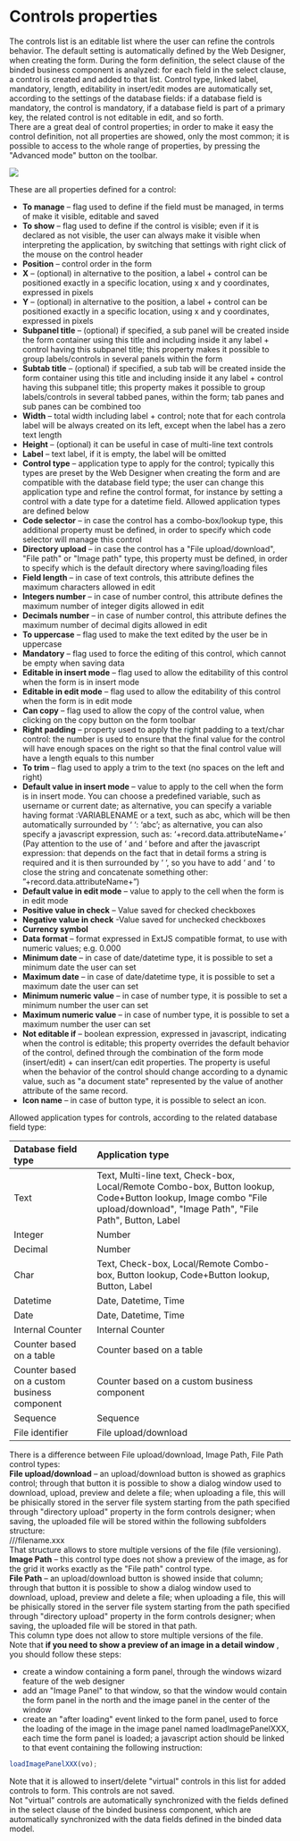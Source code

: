 # Controls properties

The controls list is an editable list where the user can refine the controls behavior. The default setting is automatically defined by the Web Designer, when creating the form. During the form definition, the select clause of the binded business component is analyzed: for each field in the select clause, a control is created and added to that list. Control type, linked label, mandatory, length, editability in insert/edit modes are automatically set, according to the settings of the database fields: if a database field is mandatory, the control is mandatory, if a database field is part of a primary key, the related control is not editable in edit, and so forth.  
There are a great deal of control properties; in order to make it easy the control definition, not all properties are showed, only the most common; it is possible to access to the whole range of properties, by pressing the "Advanced mode" button on the toolbar.

![](http://4wsplatform.org/wp-content/uploads/2015/12/detailDetail-1024x518.jpg)

These are all properties defined for a control:

* **To manage**  – flag used to define if the field must be managed, in terms of make it visible, editable and saved
* **To show**  – flag used to define if the control is visible; even if it is declared as not visible, the user can always make it visible when interpreting the application, by switching that settings with right click of the mouse on the control header
* **Position**  – control order in the form
* **X**  – \(optional\) in alternative to the position, a label + control can be positioned exactly in a specific location, using x and y coordinates, expressed in pixels
* **Y**  – \(optional\) in alternative to the position, a label + control can be positioned exactly in a specific location, using x and y coordinates, expressed in pixels
* **Subpanel title**  – \(optional\) if specified, a sub panel will be created inside the form container using this title and including inside it any label + control having this subpanel title; this property makes it possible to group labels/controls in several panels within the form
* **Subtab title**  – \(optional\) if specified, a sub tab will be created inside the form container using this title and including inside it any label + control having this subpanel title; this property makes it possible to group labels/controls in several tabbed panes, within the form; tab panes and sub panes can be combined too
* **Width**  – total width including label + control; note that for each controla label will be always created on its left, except when the label has a zero text length
* **Height**  – \(optional\) it can be useful in case of multi-line text controls
* **Label**  – text label, if it is empty, the label will be omitted
* **Control type**  – application type to apply for the control; typically this types are preset by the Web Designer when creating the form and are compatible with the database field type; the user can change this application type and refine the control format, for instance by setting a control with a date type for a datetime field. Allowed application types are defined below
* **Code selector**  – in case the control has a combo-box/lookup type, this additional property must be defined, in order to specify which code selector will manage this control
* **Directory upload**  – in case the control has a "File upload/download", "File path" or "Image path" type, this property must be defined, in order to specify which is the default directory where saving/loading files
* **Field length**  – in case of text controls, this attribute defines the maximum characters allowed in edit
* **Integers number**  – in case of number control, this attribute defines the maximum number of integer digits allowed in edit
* **Decimals number**  – in case of number control, this attribute defines the maximum number of decimal digits allowed in edit
* **To uppercase**  – flag used to make the text edited by the user be in uppercase
* **Mandatory**  – flag used to force the editing of this control, which cannot be empty when saving data
* **Editable in insert mode**  – flag used to allow the editability of this control when the form is in insert mode
* **Editable in edit mode**  – flag used to allow the editability of this control when the form is in edit mode
* **Can copy**  – flag used to allow the copy of the control value, when clicking on the copy button on the form toolbar
* **Right padding**  – property used to apply the right padding to a text/char control: the number is used to ensure that the final value for the control will have enough spaces on the right so that the final control value will have a length equals to this number
* **To trim**  – flag used to apply a trim to the text \(no spaces on the left and right\)
* **Default value in insert mode**  – value to apply to the cell when the form is in insert mode. You can choose a predefined variable, such as username or current date; as alternative, you can specify a variable having format :VARIABLENAME or a text, such as abc, which will be then automatically surrounded by ‘ ‘: ‘abc’; as alternative, you can also specify a javascript expression, such as: ‘+record.data.attributeName+’ \(Pay attention to the use of ‘  and ‘ before and after the javascript expression: that depends on the fact that in detail forms a string is required and it is then surrounded by ‘ ‘, so you have to add ‘  and  ‘ to close the string and concatenate something other: ”+record.data.attributeName+”\)
* **Default value in edit mode**  – value to apply to the cell when the form is in edit mode
* **Positive value in check**  – Value saved for checked checkboxes
* **Negative value in check**  -Value saved for unchecked checkboxes
* **Currency symbol** 
* **Data format**  – format expressed in ExtJS compatible format, to use with numeric values; e.g. 0.000
* **Minimum date**  – in case of date/datetime type, it is possible to set a minimum date the user can set
* **Maximum date**  – in case of date/datetime type, it is possible to set a maximum date the user can set
* **Minimum numeric value**  – in case of number type, it is possible to set a minimum number the user can set
* **Maximum numeric value**  – in case of number type, it is possible to set a maximum number the user can set
* **Not editable if**  – boolean expression, expressed in javascript, indicating when the control is editable; this property overrides the default behavior of the control, defined through the combination of the form mode \(insert/edit\) + can insert/can edit properties. The property is useful when the behavior of the control should change according to a dynamic value, such as "a document state" represented by the value of another attribute of the same record.
* **Icon name**  – in case of button type, it is possible to select an icon.

Allowed application types for controls, according to the related database field type:

| Database field type | Application type |
| :--- | :--- |
| Text | Text, Multi-line text, Check-box, Local/Remote Combo-box, Button lookup, Code+Button lookup, Image combo "File upload/download", "Image Path", "File Path", Button, Label |
| Integer | Number |
| Decimal | Number |
| Char | Text, Check-box, Local/Remote Combo-box, Button lookup, Code+Button lookup, Button, Label |
| Datetime | Date, Datetime, Time |
| Date | Date, Datetime, Time |
| Internal Counter | Internal Counter |
| Counter based on a table | Counter based on a table |
| Counter based on a custom business component | Counter based on a custom business component |
| Sequence | Sequence |
| File identifier | File upload/download |

There is a difference between File upload/download, Image Path, File Path control types:  
**File upload/download** – an upload/download button is showed as graphics control; through that button it is possible to show a dialog window used to download, upload, preview and delete a file; when uploading a file, this will be phisically stored in the server file system starting from the path specified through "directory upload" property in the form controls designer; when saving, the uploaded file will be stored within the following subfolders structure:  
///filename.xxx  
That structure allows to store multiple versions of the file \(file versioning\).  
**Image Path** – this control type does not show a preview of the image, as for the grid it works exactly as the "File path" control type.  
**File Path** – an upload/download button is showed inside that column; through that button it is possible to show a dialog window used to download, upload, preview and delete a file; when uploading a file, this will be phisically stored in the server file system starting from the path specified through "directory upload" property in the form controls designer; when saving, the uploaded file will be stored in that path.  
This column type does not allow to store multiple versions of the file.  
Note that **if you need to show a preview of an image in a detail window** , you should follow these steps:

* create a window containing a form panel, through the windows wizard feature of the web designer
* add an "Image Panel" to that window, so that the window would contain the form panel in the north and the image panel in the center of the window
* create an "after loading" event linked to the form panel, used to force the loading of the image in the image panel named loadImagePanelXXX, each time the form panel is loaded; a javascript action should be linked to that event containing the following instruction:

```javascript
loadImagePanelXXX(vo);
```

Note that it is allowed to insert/delete "virtual" controls in this list for added controls to form. This controls are not saved.  
Not "virtual" controls are automatically synchronized with the fields defined in the select clause of the binded business component, which are automatically synchronized with the data fields defined in the binded data model.

